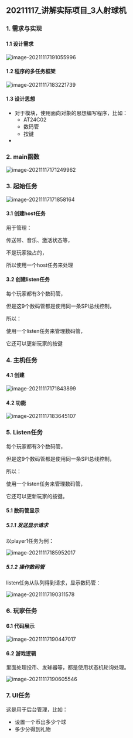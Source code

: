 ## 20211117\_讲解实际项目\_3人射球机

### 1. 需求与实现

#### 1.1 设计需求

![image-20211117191055996](pic/shooting_project/10_prj_request.png)

#### 1.2 程序的多任务框架

![image-20211117183221739](pic/shooting_project/03_all_tasks.png)

#### 1.3 设计思想

* 对于模块，使用面向对象的思想编写程序，比如：
  * AT24C02
  * 数码管
  * 按键
* 





### 2. main函数

![image-20211117171249962](pic/shooting_project/01_create_start_task.png)



### 3. 起始任务

![image-20211117171858164](pic/shooting_project/02_start_task_detail.png)



#### 3.1 创建host任务

用于管理：

传送带、音乐、激活状态等，

不是玩家独占的，

所以使用一个host任务来处理



#### 3.2 创建listen任务

每个玩家都有3个数码管，

但是这9个数码管都是使用同一条SPI总线控制，

所以：

使用一个listen任务来管理数码管，

它还可以更新玩家的按键



### 4. 主机任务

#### 4.1 创建

![image-20211117171843899](pic/shooting_project/04_host_task.png)



#### 4.2 功能

![image-20211117183645107](pic/shooting_project/05_host_task_detail.png)



### 5. Listen任务

每个玩家都有3个数码管，

但是这9个数码管都是使用同一条SPI总线控制，

所以：

使用一个listen任务来管理数码管，

它还可以更新玩家的按键。



#### 5.1 数码管显示

##### 5.1.1 发送显示请求

以player1任务为例：

![image-20211117185952017](pic/shooting_project/06_send_seg_request.png)



##### 5.1.2 操作数码管

listen任务从队列得到请求，显示数码管：

![image-20211117190311578](pic/shooting_project/07_disp_seg.png)

### 6. 玩家任务

#### 6.1 代码展示

![image-20211117190447017](pic/shooting_project/08_player_task.png)

#### 6.2 游戏逻辑

里面处理投币、发球器等，都是使用状态机轮询处理。

![image-20211117190605546](pic/shooting_project/09_game_logical.png)



### 7. UI任务

这是用于后台管理，比如：

* 设置一个币出多少个球
* 多少分得到礼物



